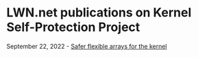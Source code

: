   # LWN.net publications on Kernel Self-Protection Project
 
September 22, 2022 - [Safer flexible arrays for the kernel](https://lwn.net/Articles/908817/) 
